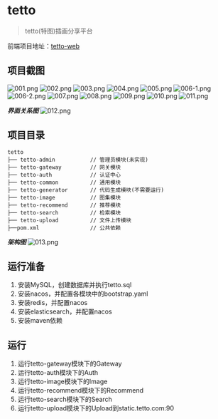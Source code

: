 # tetto
> tetto(特图)插画分享平台

前端项目地址：[tetto-web](https://github.com/Elziy/tetto-vue)

## 项目截图
![001.png](./images/001.png)
![002.png](./images/002.png)
![003.png](./images/003.png)
![004.png](./images/004.png)
![005.png](./images/005.png)
![006-1.png](./images/006-1.png)
![006-2.png](./images/006-2.png)
![007.png](./images/007.png)
![008.png](./images/008.png)
![009.png](./images/009.png)
![010.png](./images/010.png)
![011.png](./images/011.png)

_**界面关系图**_
![012.png](./images/界面关系图.jpg)

## 项目目录

```
tetto 
├── tetto-admin           // 管理员模块(未实现)
├── tetto-gateway         // 网关模块 
├── tetto-auth            // 认证中心
├── tetto-common          // 通用模块
├── tetto-generator       // 代码生成模块(不需要运行)
├── tetto-image           // 图集模块
├── tetto-recommend       // 推荐模块
├── tetto-search          // 检索模块
├── tetto-upload          // 文件上传模块
├──pom.xml                // 公共依赖
```

**_架构图_**
![013.png](./images/分布式微服务架构图.png)

## 运行准备

1. 安装MySQL，创建数据库并执行tetto.sql
2. 安装nacos，并配置各模块中的bootstrap.yaml
3. 安装redis，并配置nacos
4. 安装elasticsearch，并配置nacos
5. 安装maven依赖

## 运行

1. 运行tetto-gateway模块下的Gateway
2. 运行tetto-auth模块下的Auth
3. 运行tetto-image模块下的Image
4. 运行tetto-recommend模块下的Recommend
5. 运行tetto-search模块下的Search
6. 运行tetto-upload模块下的Upload到static.tetto.com:90

